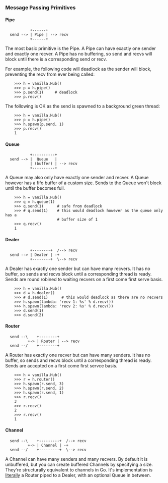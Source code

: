 ### Message Passing Primitives

#### Pipe

```
           +------+
  send --> | Pipe | --> recv
           +------+
```

The most basic primitive is the Pipe. A Pipe can have exactly one sender and
exactly one recver. A Pipe has no buffering, so send and recvs will block until
there is a corresponding send or recv.

For example, the following code will deadlock as the sender will block,
preventing the recv from ever being called:

```
    >>> h = vanilla.Hub()
    >>> p = h.pipe()
    >>> p.send(1)     # deadlock
    >>> p.recv()
```

The following is OK as the send is spawned to a background green thread:

```
    >>> h = vanilla.Hub()
    >>> p = h.pipe()
    >>> h.spawn(p.send, 1)
    >>> p.recv()
    1
```

#### Queue

```
           +----------+
  send --> |  Queue   |
           | (buffer) | --> recv
           +----------+
```

A Queue may also only have exactly one sender and recver. A Queue however has a
fifo buffer of a custom size. Sends to the Queue won't block until the buffer
becomes full.

```
    >>> h = vanilla.Hub()
    >>> q = h.queue(1)
    >>> q.send(1)      # safe from deadlock
    >>> # q.send(1)    # this would deadlock however as the queue only has a
                       # buffer size of 1
    >>> q.recv()
    1
```

#### Dealer

```
           +--------+  /--> recv
  send --> | Dealer | -+
           +--------+  \--> recv
```

A Dealer has exactly one sender but can have many recvers. It has no buffer, so
sends and recvs block until a corresponding thread is ready. Sends are round
robined to waiting recvers on a first come first serve basis.

```
    >>> h = vanilla.Hub()
    >>> d = h.dealer()
    >>> # d.send(1)      # this would deadlock as there are no recvers
    >>> h.spawn(lambda: 'recv 1: %s' % d.recv())
    >>> h.spawn(lambda: 'recv 2: %s' % d.recv())
    >>> d.send(1)
    >>> d.send(2)
```

#### Router

```
  send --\    +--------+
          +-> | Router | --> recv
  send --/    +--------+
```

A Router has exactly one recver but can have many senders. It has no buffer, so
sends and recvs block until a corresponding thread is ready. Sends are accepted
on a first come first servce basis.

```
    >>> h = vanilla.Hub()
    >>> r = h.router()
    >>> h.spawn(r.send, 3)
    >>> h.spawn(r.send, 2)
    >>> h.spawn(r.send, 1)
    >>> r.recv()
    3
    >>> r.recv()
    2
    >>> r.recv()
    1
```

#### Channel

```
  send --\    +---------+  /--> recv
          +-> | Channel | -+
  send --/    +---------+  \--> recv
```

A Channel can have many senders and many recvers. By default it is unbuffered,
but you can create buffered Channels by specifying a size. They're structurally
equivalent to channels in Go. It's implementation is [literally][] a Router
piped to a Dealer, with an optional Queue in between.

[literally]:
	https://github.com/cablehead/vanilla/blob/dd4605fc83147a0200067030605550b8c2952b7b/vanilla.py#L660 "literally"
